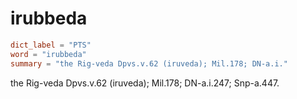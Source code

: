 # irubbeda

``` toml
dict_label = "PTS"
word = "irubbeda"
summary = "the Rig-veda Dpvs.v.62 (iruveda); Mil.178; DN-a.i."
```

the Rig\-veda Dpvs.v.62 (iruveda); Mil.178; DN\-a.i.247; Snp\-a.447.

